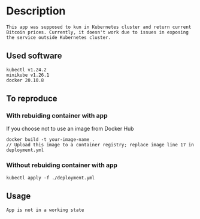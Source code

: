 # Description


```
This app was supposed to kun in Kubernetes cluster and return current Bitcoin prices. Currently, it doesn't work due to issues in exposing the service outside Kubernetes cluster.
```
## Used software

```
kubectl v1.24.2
minikube v1.26.1
docker 20.10.8
```

## To reproduce

### With rebuiding container with app

If you choose not to use an image from Docker Hub
```
docker build -t your-image-name . 
// Upload this image to a container registry; replace image line 17 in deployment.yml
```

### Without rebuiding container with app

```
kubectl apply -f ./deployment.yml
```

## Usage

```
App is not in a working state
```